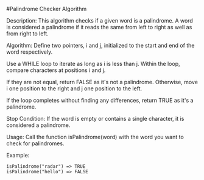 #Palindrome Checker Algorithm

Description:
This algorithm checks if a given word is a palindrome. A word is considered a palindrome if it reads the same from left to right as well as from right to left.

Algorithm:
Define two pointers, i and j, initialized to the start and end of the word respectively.

Use a WHILE loop to iterate as long as i is less than j.
Within the loop, compare characters at positions i and j.

If they are not equal, return FALSE as it's not a palindrome.
Otherwise, move i one position to the right and j one position to the left.

If the loop completes without finding any differences, return TRUE as it's a palindrome.

Stop Condition:
If the word is empty or contains a single character, it is considered a palindrome.

Usage:
Call the function isPalindrome(word) with the word you want to check for palindromes.

Example:

    isPalindrome("radar") => TRUE
    isPalindrome("hello") => FALSE
